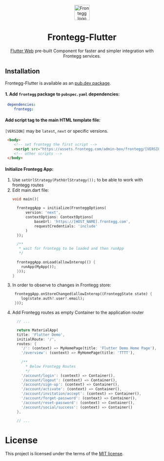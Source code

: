 
<p align="center">
  <a href="https://www.frontegg.com/" rel="noopener" target="_blank">
    <img style="margin-top:40px" height="50" src="https://frontegg.com/wp-content/uploads/2020/04/logo_frrontegg.svg" alt="Frontegg logo">
  </a>
</p>
<h1 align="center">Frontegg-Flutter</h1>
<div align="center">

[Flutter Web](https://flutter.dev/web) pre-built Component for faster and simpler integration with Frontegg services.
</div>

## Installation
Frontegg-Flutter is available as an [pub.dev package](https://pub.dev/packages/frontegg).

#### 1. Add `frontegg` package to `pubspec.yaml` dependencies:
```yaml
 dependencies:
    frontegg:
```

#### Add script tag to the main HTML template file:
`[VERSION]` may be `latest`, `next` or specific versions. 
```html
 <body>
    <!-- set frontegg the first script -->
    <script src="https://assets.frontegg.com/admin-box/frontegg/[VERSION].js"></script>
    <!-- other scripts -->
 </body>
```


#### Initialize Frontegg App:

1. Use `setUrlStrategy(PathUrlStrategy());` to be able to work with frontegg routes
2. Edit main.dart file: 
    ```dart
    void main(){
    
      fronteggApp = initialize(FronteggOptions(
          version: 'next',
          contextOptions: ContextOptions(
              baseUrl: 'https://[HOST_NAME].frontegg.com',
              requestCredentials: 'include'
          )
      ));
    
      /**
       * wait for frontegg to be loaded and then runApp
       */
      
      fronteggApp.onLoad(allowInterop(() {
        runApp(MyApp());
      }));
    }
    ```
3. In order to observe to changes in Frontegg store: 
    ```dart
     fronteggApp.onStoreChanged(allowInterop((FronteggState state) {
        log(state.auth?.user?.email);
     }));
    ```
4. Add Frontegg routes as empty Container to the application router
    ```dart
      // ...
    
      return MaterialApp(
      title: 'Flutter Demo',
      initialRoute: '/',
      routes: {
        '/': (context) => MyHomePage(title: 'Flutter Demo Home Page'),
        '/overview': (context) => MyHomePage(title: 'TTTT'),
        
        /**
          * Below Frontegg Routes
          */
        '/account/login': (context) => Container(),
        '/account/logout': (context) => Container(),
        '/account/sign-up': (context) => Container(),
        '/account/activate': (context) => Container(),
        '/account/invitation/accept': (context) => Container(),
        '/account/forget-password': (context) => Container(),
        '/account/reset-password': (context) => Container(),
        '/account/social/success': (context) => Container()
      },
   
      // ... 
    ```


# License

This project is licensed under the terms of the [MIT license](/LICENSE).